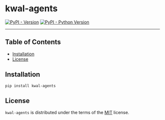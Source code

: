 # kwal-agents

[![PyPI - Version](https://img.shields.io/pypi/v/kwal-agents.svg)](https://pypi.org/project/kwal-agents)
[![PyPI - Python Version](https://img.shields.io/pypi/pyversions/kwal-agents.svg)](https://pypi.org/project/kwal-agents)

-----

## Table of Contents

- [Installation](#installation)
- [License](#license)

## Installation

```console
pip install kwal-agents
```

## License

`kwal-agents` is distributed under the terms of the [MIT](https://spdx.org/licenses/MIT.html) license.
